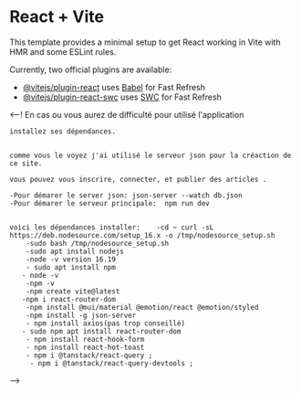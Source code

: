 # React + Vite

This template provides a minimal setup to get React working in Vite with HMR and some ESLint rules.

Currently, two official plugins are available:

- [@vitejs/plugin-react](https://github.com/vitejs/vite-plugin-react/blob/main/packages/plugin-react/README.md) uses [Babel](https://babeljs.io/) for Fast Refresh
- [@vitejs/plugin-react-swc](https://github.com/vitejs/vite-plugin-react-swc) uses [SWC](https://swc.rs/) for Fast Refresh




<--!      En cas ou vous aurez de difficulté pour utilisé l'application 

    installez ses dépendances. 


    comme vous le voyez j'ai utilisé le serveur json pour la créaction de ce site. 

    vous pouvez vous inscrire, connecter, et publier des articles .

    -Pour démarer le server json: json-server --watch db.json
    -Pour démarer le serveur principale:  npm run dev


    voici les dépendances installer:    -cd ~ curl -sL https://deb.nodesource.com/setup_16.x -o /tmp/nodesource_setup.sh
        -sudo bash /tmp/nodesource_setup.sh
        -sudo apt install nodejs
        -node -v version 16.19
        - sudo apt install npm
       - node -v
        -npm -v
        -npm create vite@latest
       -npm i react-router-dom
        -npm install @mui/material @emotion/react @emotion/styled
        -npm install -g json-server
        - npm install axios(pas trop conseillé)
       - sudo npm apt install react-router-dom
        - npm install react-hook-form
        - npm install react-hot-toast
        - npm i @tanstack/react-query ;
         - npm i @tanstack/react-query-devtools ;


   -->






